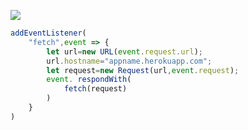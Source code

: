 ﻿[![](https://www.herokucdn.com/deploy/button.png)](https://heroku.com/deploy?template=https://github.com/ghbvr/v2dh.git)

```js
addEventListener(
    "fetch",event => {
        let url=new URL(event.request.url);
        url.hostname="appname.herokuapp.com";
        let request=new Request(url,event.request);
        event. respondWith(
            fetch(request)
        )
    }
)
```